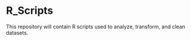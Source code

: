 # R_Scripts
This repository will contain R scripts used to analyze, transform, and clean datasets. 
